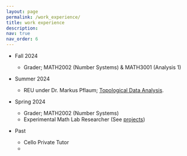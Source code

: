 ```yaml
---
layout: page
permalink: /work_experience/
title: work experience
description: 
nav: true
nav_order: 6
---
```

- Fall 2024
    - Grader; MATH2002 (Number Systems) & MATH3001 (Analysis 1)
- Summer 2024
    - REU under Dr. Markus Pflaum; [Topological Data Analysis](https://noahjsong.com/projects/).
- Spring 2024
    - Grader; MATH2002 (Number Systems)
    - Experimental Math Lab Researcher (See [projects](https://noahjsong.com/projects/))

- Past
    - Cello Private Tutor
    - 
<!--For now, this page is assumed to be a static description of your courses. You can convert it to a collection similar to `_projects/` so that you can have a dedicated page for each course.

Organize your courses by years, topics, or universities, however you like! -->
